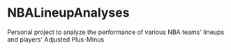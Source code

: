 # NBALineupAnalyses
Personal project to analyze the performance of various NBA teams' lineups and players' Adjusted Plus-Minus
